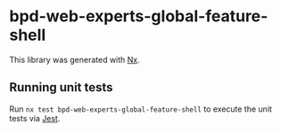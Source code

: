 # bpd-web-experts-global-feature-shell

This library was generated with [Nx](https://nx.dev).

## Running unit tests

Run `nx test bpd-web-experts-global-feature-shell` to execute the unit tests via [Jest](https://jestjs.io).
